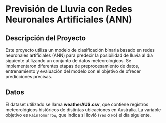 # Previsión de Lluvia con Redes Neuronales Artificiales (ANN)

## Descripción del Proyecto
Este proyecto utiliza un modelo de clasificación binaria basado en redes neuronales artificiales (ANN) para predecir la posibilidad de lluvia al día siguiente utilizando un conjunto de datos meteorológicos. Se implementaron diferentes etapas de preprocesamiento de datos, entrenamiento y evaluación del modelo con el objetivo de ofrecer predicciones precisas.

## Datos
El dataset utilizado se llama **weatherAUS.csv**, que contiene registros meteorológicos históricos de distintas ubicaciones en Australia. La variable objetivo es `RainTomorrow`, que indica si llovió (`Yes` o `No`) el día siguiente.
